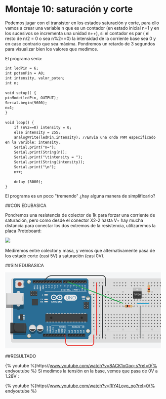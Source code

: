 
# Montaje 10: saturación y corte

Podemos jugar con el transistor en los estados saturación y corte, para ello vamos a crear una variable n que es un contador (en estado inicial n=1 y en los sucesivos se incrementa una unidad n++), si el contador es par ( el resto de n/2 = 0 o sea n%2==0) la intensidad de la corriente base sea 0 y en caso contrario que sea máxima. Pondremos un retardo de 3 segundos para visualizar bien los valores que medimos.

El programa sería:

```cpp+lineNumbers:true
int ledPin = 6;
int potenPin = A0;
int intensity, valor_poten;
int n;

void setup() {
pinMode(ledPin, OUTPUT);
Serial.begin(9600);
n=1;
}

void loop() {
    if (n%2==0) intensity = 0;
    else intensity = 255;
    analogWrite(ledPin,intensity); //Envia una onda PWM especificado en la varible: intensity.
    Serial.print("n=");
    Serial.print(String(n));
    Serial.print("\tintensity = ");
    Serial.print(String(intensity));
    Serial.print("\n");
    n++;

    delay (3000);
}
```
El programa es un poco "tremendo" ¿hay alguna manera de simplificarlo?

##CON EDUBASICA

Pondremos una resistencia de colector de 1k para forzar una corriente de saturación, pero como desde el conector X2-2 hasta V+ hay mucha distancia para conectar los dos extremos de la resistencia, utilizaremos la placa Protoboard:

![](img/m3img0.3.png)

Mediremos entre colector y masa, y vemos que alternativamente pasa de los estado corte (casi 5V) a saturación (casi 0V).

##SIN EDUBASICA

![](/assets/sinedubasica-corte-sat.png)

##RESULTADO

{% youtube %}https//www.youtube.com/watch?v=8ACK1oGoq-s?rel=0{% endyoutube %}
Si medimos la tensión en la base, vemos que pasa de 0V a 1.28V :

{% youtube %}https//www.youtube.com/watch?v=RlY4Lovo_po?rel=0{% endyoutube %}


